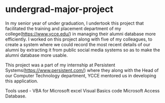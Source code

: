 # undergrad-major-project
In my senior year of under graduation, I undertook this project that facilitated the training and placement department of my college(https://www.ycce.edu/) in managing their alumni database more efficiently. I worked on this project along with five of my colleagues, to create a system where we could record the most recent details of our alumni by extracting it from public social media systems so as to make the alumni database more usable. 

This project was a part of my internship at Persistent Systems(https://www.persistent.com/) where they along with the Head of our Computer Technology department, YCCE mentored us in developing this application.

Tools used - 
VBA for Microsoft excel
Visual Basics code
Microsoft Access Database.
